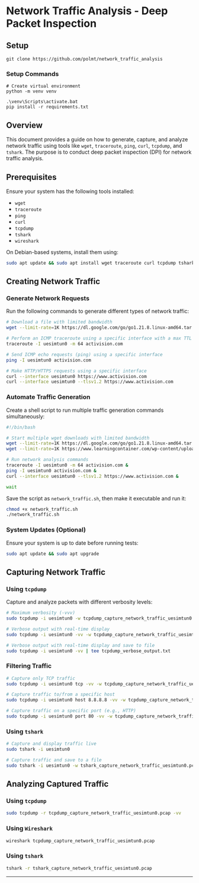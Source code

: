 # Network Traffic Analysis - Deep Packet Inspection

## Setup

```
git clone https://github.com/polmt/network_traffic_analysis
```

### Setup Commands
```
# Create virtual environment
python -m venv venv
```

```
.\venv\Scripts\activate.bat
pip install -r requirements.txt
```

## Overview
This document provides a guide on how to generate, capture, and analyze network traffic using tools like `wget`, `traceroute`, `ping`, `curl`, `tcpdump`, and `tshark`. The purpose is to conduct deep packet inspection (DPI) for network traffic analysis.

## Prerequisites
Ensure your system has the following tools installed:
- `wget`
- `traceroute`
- `ping`
- `curl`
- `tcpdump`
- `tshark`
- `wireshark`

On Debian-based systems, install them using:
```sh
sudo apt update && sudo apt install wget traceroute curl tcpdump tshark wireshark
```

## Creating Network Traffic

### Generate Network Requests
Run the following commands to generate different types of network traffic:
```sh
# Download a file with limited bandwidth
wget --limit-rate=1K https://dl.google.com/go/go1.21.8.linux-amd64.tar.gz

# Perform an ICMP traceroute using a specific interface with a max TTL of 64
traceroute -I uesimtun0 -m 64 activision.com

# Send ICMP echo requests (ping) using a specific interface
ping -I uesimtun0 activision.com

# Make HTTP/HTTPS requests using a specific interface
curl --interface uesimtun0 https://www.activision.com
curl --interface uesimtun0 --tlsv1.2 https://www.activision.com
```

### Automate Traffic Generation
Create a shell script to run multiple traffic generation commands simultaneously:
```sh
#!/bin/bash

# Start multiple wget downloads with limited bandwidth
wget --limit-rate=1K https://dl.google.com/go/go1.21.8.linux-amd64.tar.gz &
wget --limit-rate=1K https://www.learningcontainer.com/wp-content/uploads/2020/05/sample-mp4-file.mp4 &

# Run network analysis commands
traceroute -I uesimtun0 -m 64 activision.com &
ping -I uesimtun0 activision.com &
curl --interface uesimtun0 --tlsv1.2 https://www.activision.com &

wait
```
Save the script as `network_traffic.sh`, then make it executable and run it:
```sh
chmod +x network_traffic.sh
./network_traffic.sh
```

### System Updates (Optional)
Ensure your system is up to date before running tests:
```sh
sudo apt update && sudo apt upgrade
```

## Capturing Network Traffic

### Using `tcpdump`
Capture and analyze packets with different verbosity levels:
```sh
# Maximum verbosity (-vvv)
sudo tcpdump -i uesimtun0 -w tcpdump_capture_network_traffic_uesimtun0.pcap -vvv

# Verbose output with real-time display
sudo tcpdump -i uesimtun0 -vv -w tcpdump_capture_network_traffic_uesimtun0.pcap

# Verbose output with real-time display and save to file
sudo tcpdump -i uesimtun0 -vv | tee tcpdump_verbose_output.txt
```

### Filtering Traffic
```sh
# Capture only TCP traffic
sudo tcpdump -i uesimtun0 tcp -vv -w tcpdump_capture_network_traffic_uesimtun0.pcap

# Capture traffic to/from a specific host
sudo tcpdump -i uesimtun0 host 8.8.8.8 -vv -w tcpdump_capture_network_traffic_uesimtun0.pcap

# Capture traffic on a specific port (e.g., HTTP)
sudo tcpdump -i uesimtun0 port 80 -vv -w tcpdump_capture_network_traffic_uesimtun0.pcap
```

### Using `tshark`
```sh
# Capture and display traffic live
sudo tshark -i uesimtun0

# Capture traffic and save to a file
sudo tshark -i uesimtun0 -w tshark_capture_network_traffic_uesimtun0.pcap
```

## Analyzing Captured Traffic

### Using `tcpdump`
```sh
sudo tcpdump -r tcpdump_capture_network_traffic_uesimtun0.pcap -vv
```

### Using `Wireshark`
```sh
wireshark tcpdump_capture_network_traffic_uesimtun0.pcap
```

### Using `tshark`
```sh
tshark -r tshark_capture_network_traffic_uesimtun0.pcap
```

---
